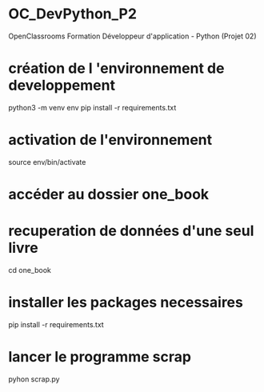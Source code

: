 # OC_DevPython_P2
OpenClassrooms Formation Développeur d'application - Python (Projet 02)

# création de l 'environnement de developpement
python3 -m venv env
pip install -r requirements.txt

# activation de l'environnement
source env/bin/activate

# accéder au dossier one_book 
# recuperation de données d'une seul livre
cd one_book

# installer les packages necessaires
pip install -r requirements.txt

# lancer le programme scrap
pyhon scrap.py
 